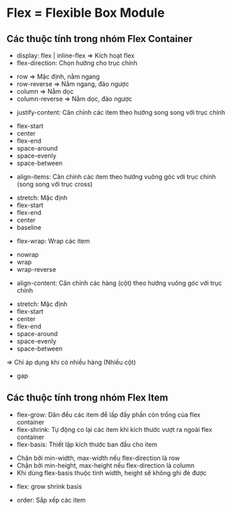 # Flex = Flexible Box Module

## Các thuộc tính trong nhóm Flex Container

- display: flex | inline-flex => Kích hoạt flex
- flex-direction: Chọn hướng cho trục chính

* row => Mặc định, nằm ngang
* row-reverse => Nằm ngang, đảo ngược
* column => Nằm dọc
* column-reverse => Nằm dọc, đảo ngược

- justify-content: Căn chỉnh các item theo hướng song song với trục chính

* flex-start
* center
* flex-end
* space-around
* space-evenly
* space-between

- align-items: Căn chỉnh các item theo hướng vuông góc với trục chính (song song với trục cross)

* stretch: Mặc định
* flex-start
* flex-end
* center
* baseline

- flex-wrap: Wrap các item

* nowrap
* wrap
* wrap-reverse

- align-content: Căn chỉnh các hàng (cột) theo hướng vuông góc với trục chính

* stretch: Mặc định
* flex-start
* center
* flex-end
* space-around
* space-evenly
* space-between

=> Chỉ áp dụng khi có nhiều hàng (Nhiều cột)

- gap

## Các thuộc tính trong nhóm Flex Item

- flex-grow: Dãn đều các item để lấp đầy phần còn trống của flex container
- flex-shrink: Tự động co lại các item khi kích thước vượt ra ngoài flex container
- flex-basis: Thiết lập kích thước ban đầu cho item

* Chặn bởi min-width, max-width nếu flex-direction là row
* Chặn bởi min-height, max-height nếu flex-direction là column
* Khi dùng flex-basis thuộc tính width, height sẽ không ghi đè được

- flex: grow shrink basis

- order: Sắp xếp các item
